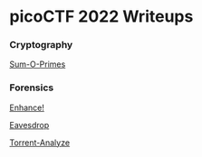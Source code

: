 # picoCTF 2022 Writeups

### Cryptography
[Sum-O-Primes](Cryptography/Sum-O-Primes.md)

### Forensics
[Enhance!](Forensics/Enhance!.md)

[Eavesdrop](Forensics/Eavesdrop.md)

[Torrent-Analyze](Forensics/Torrent-Analyze.md)


